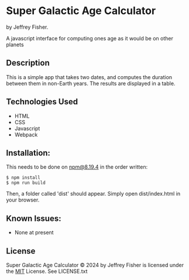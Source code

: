 # Super Galactic Age Calculator

by Jeffrey Fisher.

A javascript interface for computing ones age as it would be on other planets

## Description

This is a simple app that takes two dates, and computes the duration between them in non-Earth years.
The results are displayed in a table.

## Technologies Used

* HTML
* CSS
* Javascript
* Webpack

## Installation:

This needs to be done on npm@8.19.4 in the order written:

```
$ npm install
$ npm run build
```

Then, a folder called 'dist' should appear. Simply open dist/index.html in your browser.

## Known Issues:

* None at present

## License

 Super Galactic Age Calculator © 2024 by Jeffrey Fisher is licensed under the [MIT](./LICENSE.txt) License. See LICENSE.txt
